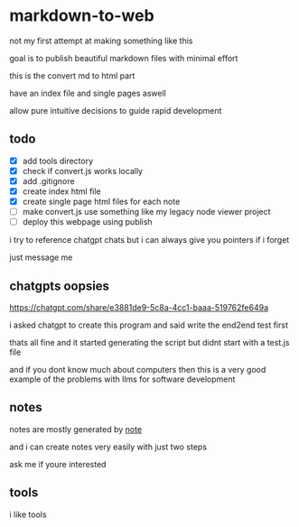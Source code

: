# markdown-to-web

not my first attempt at making something like this

goal is to publish beautiful markdown files with minimal effort

this is the convert md to html part

have an index file and single pages aswell

allow pure intuitive decisions to guide rapid development

## todo

- [x] add tools directory
- [x] check if convert.js works locally
- [x] add .gitignore
- [x] create index html file
- [x] create single page html files for each note
- [ ] make convert.js use something like my legacy node viewer project
- [ ] deploy this webpage using publish

i try to reference chatgpt chats but i can always give you pointers if i forget

just message me

## chatgpts oopsies

https://chatgpt.com/share/e3881de9-5c8a-4cc1-baaa-519762fe649a

i asked chatgpt to create this program and said write the end2end test first

thats all fine and it started generating the script but didnt start with a test.js file

and if you dont know much about computers then this is a very good example of the problems with llms for software development

## notes

notes are mostly generated by [note](https://github.com/m-c-frank/note)

and i can create notes very easily with just two steps

ask me if youre interested

## tools

i like tools
